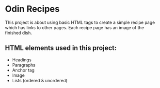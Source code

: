 # Odin Recipes

This project is about using basic HTML tags to create a simple recipe page which has links to other pages. Each recipe page has an image of the finished dish.

## HTML elements used in this project:

- Headings
- Paragraphs
- Anchor tag
- Image
- Lists (ordered & unordered)
